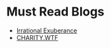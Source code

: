 # Must Read Blogs
- [Irrational Exuberance](https://lethain.com/)
- [CHARITY.WTF](https://charity.wtf/)
